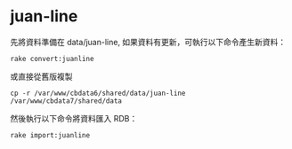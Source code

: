 # juan-line

先將資料準備在 data/juan-line, 如果資料有更新，可執行以下命令產生新資料：

    rake convert:juanline

或直接從舊版複製

    cp -r /var/www/cbdata6/shared/data/juan-line /var/www/cbdata7/shared/data

然後執行以下命令將資料匯入 RDB：

    rake import:juanline
